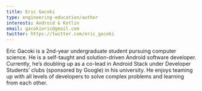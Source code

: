 ```yaml
---
title: Eric Gacoki
type: engineering-education/author
interests: Android & Kotlin
email: gacokieric@gmail.com
twitter: https://twitter.com/eric_gacoki  
---
```

Eric Gacoki is a 2nd-year undergraduate student pursuing computer science. He is a self-taught and solution-driven Android software developer. Currently, he’s doubling up as a co-lead in Android Stack under Developer Students’ clubs (sponsored by Google) in his university. He enjoys teaming up with all levels of developers to solve complex problems and learning from each other.
